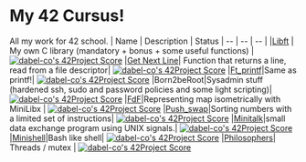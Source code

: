 # My 42 Cursus!

All my work for 42 school. 
|  Name | Description  | Status 
| -- | -- | -- |
|[Libft](https://github.com/dabel-co/Libft) | My own C library (mandatory + bonus + some useful functions) | [![dabel-co's 42Project Score](https://badge42.herokuapp.com/api/project/dabel-co/Libft)](https://github.com/JaeSeoKim/badge42)
|[Get Next Line](https://github.com/dabel-co/get_next_line)| Function that returns a line, read from a file descriptor| [![dabel-co's 42Project Score](https://badge42.herokuapp.com/api/project/dabel-co/get_next_line)](https://github.com/JaeSeoKim/badge42)
|[Ft_printf](https://github.com/dabel-co/ft_printf)|Same as printf!| [![dabel-co's 42Project Score](https://badge42.herokuapp.com/api/project/dabel-co/ft_printf)](https://github.com/JaeSeoKim/badge42)
|Born2beRoot|Sysadmin stuff (hardened ssh, sudo and password policies and some light scripting)| [![dabel-co's 42Project Score](https://badge42.herokuapp.com/api/project/dabel-co/Born2beroot)](https://github.com/JaeSeoKim/badge42)
|[FdF](https://github.com/dabel-co/FdF)|Representing map isometrically with MiniLibx | [![dabel-co's 42Project Score](https://badge42.herokuapp.com/api/project/dabel-co/FdF)](https://github.com/JaeSeoKim/badge42)
|[Push_swap](https://github.com/dabel-co/push_swap)|Sorting numbers with a limited set of instructions| [![dabel-co's 42Project Score](https://badge42.herokuapp.com/api/project/dabel-co/push_swap)](https://github.com/JaeSeoKim/badge42)
|[Minitalk](https://github.com/dabel-co/minitalk)|small data exchange program using UNIX signals.| [![dabel-co's 42Project Score](https://badge42.herokuapp.com/api/project/dabel-co/minitalk)](https://github.com/JaeSeoKim/badge42)
|[Minishell](https://github.com/dabel-co/minishell)|Bash like shell| [![dabel-co's 42Project Score](https://badge42.herokuapp.com/api/project/dabel-co/minishell)](https://github.com/JaeSeoKim/badge42)
|[Philosophers](https://github.com/dabel-co/Philosophers)| Threads / mutex | [![dabel-co's 42Project Score](https://badge42.herokuapp.com/api/project/dabel-co/philosophers)](https://github.com/JaeSeoKim/badge42)

